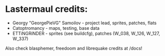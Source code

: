 # Lastermaul credits:
* Georgy "GeorgePieVG" Samoilov - project lead, sprites, patches, flats
* Catoptromancy - maps, testing, base data
* ETTiNGRiNDER - sprites (see buildcfg), patches (W_038, W_126, W_127, W_337) 

Also check blasphemer, freedoom and librequake credits at /docs!
